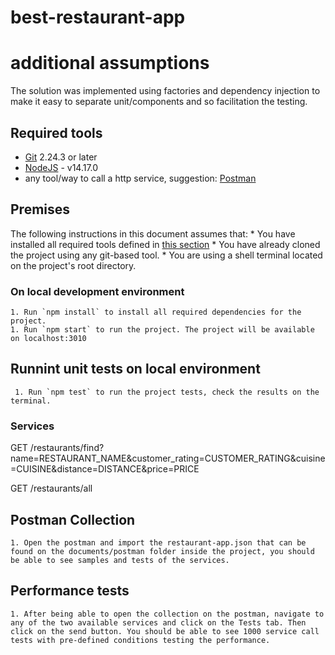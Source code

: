 # best-restaurant-app

# additional assumptions
The solution was implemented using factories and dependency injection to make it easy to separate unit/components and so facilitation the testing.
## Required tools

- [Git](https://git-scm.com/downloads) 2.24.3 or later
- [NodeJS](https://nodejs.org/en/download/) - v14.17.0
- any tool/way to call a http service, suggestion: [Postman](https://www.postman.com/downloads/)

## Premises

The following instructions in this document assumes that:
    * You have installed all required tools defined in [this section](#required-tools)
    * You have already cloned the project using any git-based tool.
    * You are using a shell terminal located on the project's root directory.

### On local development environment

    1. Run `npm install` to install all required dependencies for the project.
    1. Run `npm start` to run the project. The project will be available on localhost:3010
    
## Runnint unit tests on local environment

     1. Run `npm test` to run the project tests, check the results on the terminal.

### Services

   GET /restaurants/find?name=RESTAURANT_NAME&customer_rating=CUSTOMER_RATING&cuisine=CUISINE&distance=DISTANCE&price=PRICE
   
   GET /restaurants/all

## Postman Collection

    1. Open the postman and import the restaurant-app.json that can be found on the documents/postman folder inside the project, you should be able to see samples and tests of the services.

## Performance tests

    1. After being able to open the collection on the postman, navigate to any of the two available services and click on the Tests tab. Then click on the send button. You should be able to see 1000 service call tests with pre-defined conditions testing the performance.




